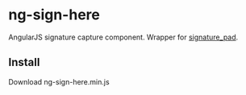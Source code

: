 # ng-sign-here
AngularJS signature capture component.  Wrapper for [signature_pad](https://github.com/szimek/signature_pad/).

## Install
Download ng-sign-here.min.js
